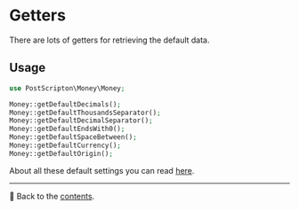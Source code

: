 # Getters
There are lots of getters for retrieving the default data.

## Usage

```php
use PostScripton\Money\Money;

Money::getDefaultDecimals();
Money::getDefaultThousandsSeparator();
Money::getDefaultDecimalSeparator();
Money::getDefaultEndsWith0();
Money::getDefaultSpaceBetween();
Money::getDefaultCurrency();
Money::getDefaultOrigin();
```

About all these default settings you can read [here](/docs/02_settings/README.md).

---

📌 Back to the [contents](/docs/04_money/README.md).
